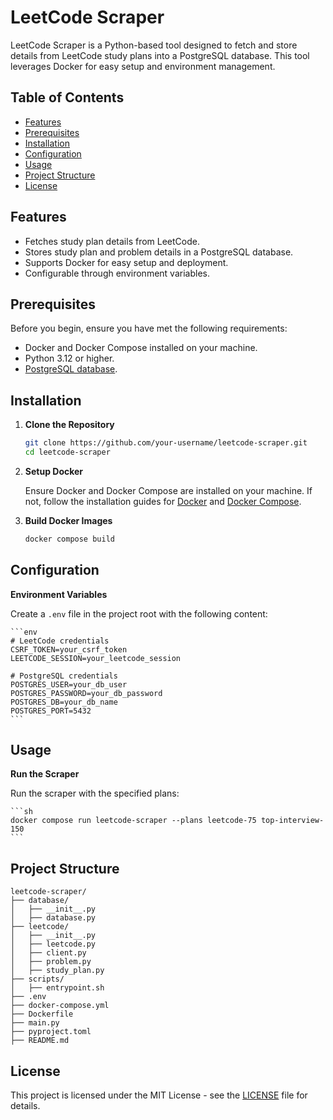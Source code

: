 # LeetCode Scraper

LeetCode Scraper is a Python-based tool designed to fetch and store details from LeetCode study plans into a PostgreSQL database. This tool leverages Docker for easy setup and environment management.

## Table of Contents

- [Features](#features)
- [Prerequisites](#prerequisites)
- [Installation](#installation)
- [Configuration](#configuration)
- [Usage](#usage)
- [Project Structure](#project-structure)
- [License](#license)

## Features

- Fetches study plan details from LeetCode.
- Stores study plan and problem details in a PostgreSQL database.
- Supports Docker for easy setup and deployment.
- Configurable through environment variables.

## Prerequisites

Before you begin, ensure you have met the following requirements:

- Docker and Docker Compose installed on your machine.
- Python 3.12 or higher.
- [PostgreSQL database](https://github.com/daily-coding-problem/database).

## Installation

1. **Clone the Repository**

    ```sh
    git clone https://github.com/your-username/leetcode-scraper.git
    cd leetcode-scraper
    ```

2. **Setup Docker**

   Ensure Docker and Docker Compose are installed on your machine. If not, follow the installation guides for [Docker](https://docs.docker.com/get-docker/) and [Docker Compose](https://docs.docker.com/compose/install/).

3. **Build Docker Images**

    ```sh
    docker compose build
    ```

## Configuration

**Environment Variables**

   Create a `.env` file in the project root with the following content:

    ```env
    # LeetCode credentials
    CSRF_TOKEN=your_csrf_token
    LEETCODE_SESSION=your_leetcode_session

    # PostgreSQL credentials
    POSTGRES_USER=your_db_user
    POSTGRES_PASSWORD=your_db_password
    POSTGRES_DB=your_db_name
    POSTGRES_PORT=5432
    ```

## Usage

**Run the Scraper**

   Run the scraper with the specified plans:

    ```sh
    docker compose run leetcode-scraper --plans leetcode-75 top-interview-150
    ```

## Project Structure

```
leetcode-scraper/
├── database/
│   ├── __init__.py
│   ├── database.py
├── leetcode/
│   ├── __init__.py
│   ├── leetcode.py
│   ├── client.py
│   ├── problem.py
│   ├── study_plan.py
├── scripts/
│   ├── entrypoint.sh
├── .env
├── docker-compose.yml
├── Dockerfile
├── main.py
├── pyproject.toml
├── README.md
```

## License

This project is licensed under the MIT License - see the [LICENSE](LICENSE) file for details.
